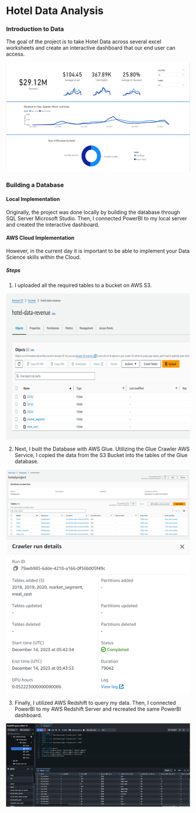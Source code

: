 # Hotel Data Analysis

### Introduction to Data

The goal of the project is to take Hotel Data across several excel worksheets and create an interactive dashboard that our end user can access.

<img src="./Images/PowerBI.PNG" width="600" height ="300">

### Building a Database

#### Local Implementation

Originally, the project was done locally by building the database through SQL Server Microsoft Studio. Then, I connected PowerBI to my local server and created the interactive dashboard.

#### AWS Cloud Implementation

However, in the current day it is important to be able to implement your Data Science skills within the Cloud. 

##### Steps

1. I uploaded all the required tables to a bucket on AWS S3.

<img src="./Images/S3.PNG" width="800" height ="400">

2. Next, I built the Database with AWS Glue. Utilizing the Glue Crawler AWS Service, I copied the data from the S3 Bucket into the tables of the Glue database.

<img src="./Images/Glue.PNG">
<img src="./Images/Crawler.PNG">

3. Finally, I utilized AWS Redshift to query my data. Then, I connected PowerBI to my AWS Redshift Server and recreated the same PowerBI dashboard.

<img src="./Images/Redshift.PNG">   
